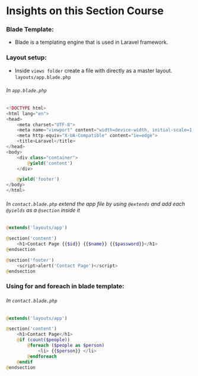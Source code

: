 # Insights on this Section Course
### Blade Template:
- Blade is a templating engine that is used in Laravel framework.
### Layout setup:
- Inside `views folder` create a file with directly as a master layout. `layouts/app.blade.php`

###### In `app.blade.php`
```php
<!DOCTYPE html>
<html lang="en">
<head>
    <meta charset="UTF-8">
    <meta name="viewport" content="width=device-width, initial-scale=1.0">
    <meta http-equiv="X-UA-Compatible" content="ie=edge">
    <title>Laravel</title>
</head>
<body>
    <div class="container">
        @yield('content')
    </div>

    @yield('footer')
</body>
</html>
```
###### In `contact.blade.php` extend the app file by using `@extends` and add each `@yields` as a `@section` inside it
```php
@extends('layouts/app')

@section('content')
    <h1>Contact Page {{$id}} {{$name}} {{$password}}</h1>
@endsection

@section('footer')
    <script>alert('Contact Page')</script>
@endsection
```
### Using for and foreach in blade template:
###### In `contact.blade.php`
```php
@extends('layouts/app')

@section('content')
    <h1>Contact Page</h1>
    @if (count($people))
        @foreach ($people as $person)
            <li> {{$person}} </li>
        @endforeach
    @endif
@endsection
```
